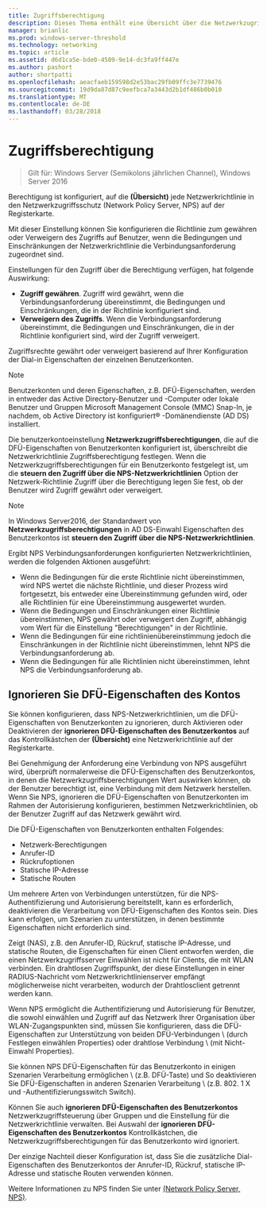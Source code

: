```yaml
---
title: Zugriffsberechtigung
description: Dieses Thema enthält eine Übersicht über die Netzwerkzugriffsberechtigungen der Richtlinie für Netzwerkrichtlinienserver in Windows Server2016.
manager: brianlic
ms.prod: windows-server-threshold
ms.technology: networking
ms.topic: article
ms.assetid: d6d1ca5e-bde0-4509-9e14-dc3fa9ff447e
ms.author: pashort
author: shortpatti
ms.openlocfilehash: aeacfaeb159598d2e53bac29fb09ffc3e7739476
ms.sourcegitcommit: 19d9da87d87c9eefbca7a3443d2b1df486b0b010
ms.translationtype: MT
ms.contentlocale: de-DE
ms.lasthandoff: 03/28/2018
---
```

# <a name="access-permission"></a>Zugriffsberechtigung

>Gilt für: Windows Server (Semikolons jährlichen Channel), Windows Server 2016

Berechtigung ist konfiguriert, auf die **(Übersicht)** jede Netzwerkrichtlinie in den Netzwerkzugriffsschutz (Network Policy Server, NPS) auf der Registerkarte. 

Mit dieser Einstellung können Sie konfigurieren die Richtlinie zum gewähren oder Verweigern des Zugriffs auf Benutzer, wenn die Bedingungen und Einschränkungen der Netzwerkrichtlinie die Verbindungsanforderung zugeordnet sind. 

Einstellungen für den Zugriff über die Berechtigung verfügen, hat folgende Auswirkung:

- **Zugriff gewähren**. Zugriff wird gewährt, wenn die Verbindungsanforderung übereinstimmt, die Bedingungen und Einschränkungen, die in der Richtlinie konfiguriert sind.
- **Verweigern des Zugriffs**. Wenn die Verbindungsanforderung übereinstimmt, die Bedingungen und Einschränkungen, die in der Richtlinie konfiguriert sind, wird der Zugriff verweigert.

Zugriffsrechte gewährt oder verweigert basierend auf Ihrer Konfiguration der Dial-in Eigenschaften der einzelnen Benutzerkonten.

>[!NOTE]
>Benutzerkonten und deren Eigenschaften, z.B. DFÜ-Eigenschaften, werden in entweder das Active Directory-Benutzer und -Computer oder lokale Benutzer und Gruppen Microsoft Management Console \(MMC\) Snap-In, je nachdem, ob Active Directory ist konfiguriert&reg; -Domänendienste (AD DS) installiert.

Die benutzerkontoeinstellung **Netzwerkzugriffsberechtigungen**, die auf die DFÜ-Eigenschaften von Benutzerkonten konfiguriert ist, überschreibt die Netzwerkrichtlinie Zugriffsberechtigung festlegen. Wenn die Netzwerkzugriffsberechtigungen für ein Benutzerkonto festgelegt ist, um die **steuern den Zugriff über die NPS-Netzwerkrichtlinien** Option der Netzwerk-Richtlinie Zugriff über die Berechtigung legen Sie fest, ob der Benutzer wird Zugriff gewährt oder verweigert.

>[!NOTE]
>In Windows Server2016, der Standardwert von **Netzwerkzugriffsberechtigungen** in AD DS-Einwahl Eigenschaften des Benutzerkontos ist **steuern den Zugriff über die NPS-Netzwerkrichtlinien**.

Ergibt NPS Verbindungsanforderungen konfigurierten Netzwerkrichtlinien, werden die folgenden Aktionen ausgeführt:

- Wenn die Bedingungen für die erste Richtlinie nicht übereinstimmen, wird NPS wertet die nächste Richtlinie, und dieser Prozess wird fortgesetzt, bis entweder eine Übereinstimmung gefunden wird, oder alle Richtlinien für eine Übereinstimmung ausgewertet wurden.
- Wenn die Bedingungen und Einschränkungen einer Richtlinie übereinstimmen, NPS gewährt oder verweigert den Zugriff, abhängig vom Wert für die Einstellung "Berechtigungen" in der Richtlinie.
- Wenn die Bedingungen für eine richtlinienübereinstimmung jedoch die Einschränkungen in der Richtlinie nicht übereinstimmen, lehnt NPS die Verbindungsanforderung ab.
- Wenn die Bedingungen für alle Richtlinien nicht übereinstimmen, lehnt NPS die Verbindungsanforderung ab.

## <a name="ignore-user-account-dial-in-properties"></a>Ignorieren Sie DFÜ-Eigenschaften des Kontos

Sie können konfigurieren, dass NPS-Netzwerkrichtlinien, um die DFÜ-Eigenschaften von Benutzerkonten zu ignorieren, durch Aktivieren oder Deaktivieren der **ignorieren DFÜ-Eigenschaften des Benutzerkontos** auf das Kontrollkästchen der **(Übersicht)** eine Netzwerkrichtlinie auf der Registerkarte. 

Bei Genehmigung der Anforderung eine Verbindung von NPS ausgeführt wird, überprüft normalerweise die DFÜ-Eigenschaften des Benutzerkontos, in denen die Netzwerkzugriffsberechtigungen Wert auswirken können, ob der Benutzer berechtigt ist, eine Verbindung mit dem Netzwerk herstellen. Wenn Sie NPS, ignorieren die DFÜ-Eigenschaften von Benutzerkonten im Rahmen der Autorisierung konfigurieren, bestimmen Netzwerkrichtlinien, ob der Benutzer Zugriff auf das Netzwerk gewährt wird.

Die DFÜ-Eigenschaften von Benutzerkonten enthalten Folgendes:

- Netzwerk-Berechtigungen
- Anrufer-ID
- Rückrufoptionen
- Statische IP-Adresse
- Statische Routen

Um mehrere Arten von Verbindungen unterstützen, für die NPS-Authentifizierung und Autorisierung bereitstellt, kann es erforderlich, deaktivieren die Verarbeitung von DFÜ-Eigenschaften des Kontos sein. Dies kann erfolgen, um Szenarien zu unterstützen, in denen bestimmte Eigenschaften nicht erforderlich sind.

Zeigt \(NAS\), z.B. den Anrufer-ID, Rückruf, statische IP-Adresse, und statische Routen, die Eigenschaften für einen Client entworfen werden, die einen Netzwerkzugriffsserver Einwählen ist nicht für Clients, die mit WLAN verbinden. Ein drahtlosen Zugriffspunkt, der diese Einstellungen in einer RADIUS-Nachricht vom Netzwerkrichtlinienserver empfängt möglicherweise nicht verarbeiten, wodurch der Drahtlosclient getrennt werden kann.

Wenn NPS ermöglicht die Authentifizierung und Autorisierung für Benutzer, die sowohl einwählen und Zugriff auf das Netzwerk Ihrer Organisation über WLAN-Zugangspunkten sind, müssen Sie konfigurieren, dass die DFÜ-Eigenschaften zur Unterstützung von beiden DFÜ-Verbindungen \ (durch Festlegen einwählen Properties\) oder drahtlose Verbindung \ (mit Nicht-Einwahl Properties\).

Sie können NPS DFÜ-Eigenschaften für das Benutzerkonto in einigen Szenarien Verarbeitung ermöglichen \ (z.B. DFÜ-Taste) und So deaktivieren Sie DFÜ-Eigenschaften in anderen Szenarien Verarbeitung \ (z.B. 802. 1 X und -Authentifizierungsswitch Switch\).

Können Sie auch **ignorieren DFÜ-Eigenschaften des Benutzerkontos** Netzwerkzugriffsteuerung über Gruppen und die Einstellung für die Netzwerkrichtlinie verwalten. Bei Auswahl der **ignorieren DFÜ-Eigenschaften des Benutzerkontos** Kontrollkästchen, die Netzwerkzugriffsberechtigungen für das Benutzerkonto wird ignoriert.

Der einzige Nachteil dieser Konfiguration ist, dass Sie die zusätzliche Dial-Eigenschaften des Benutzerkontos der Anrufer-ID, Rückruf, statische IP-Adresse und statische Routen verwenden können.

Weitere Informationen zu NPS finden Sie unter [(Network Policy Server, NPS)](nps-top.md).
